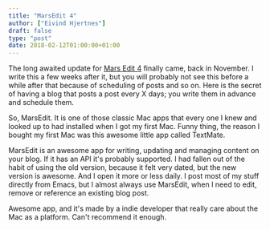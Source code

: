 ```yaml
---
title: "MarsEdit 4"
author: ["Eivind Hjertnes"]
draft: false
type: "post"
date: 2018-02-12T01:00:00+01:00
---
```


The long awaited update for
[Mars Edit 4](https://www.red-sweater.com/marsedit/) finally came,
back in November. I write this a few weeks after it, but you will
probably not see this before a while after that because of scheduling of
posts and so on. Here is the secret of having a blog that posts a post
every X days; you write them in advance and schedule them.

So, MarsEdit. It is one of those classic Mac apps that every one I knew
and looked up to had installed when I got my first Mac. Funny thing, the
reason I bought my first Mac was this awesome little app called
TextMate.

MarsEdit is an awesome app for writing, updating and managing content on
your blog. If it has an API it's probably supported. I had fallen out of
the habit of using the old version, because it felt very dated, but the
new version is awesome. And I open it more or less daily. I post most of
my stuff directly from Emacs, but I almost always use MarsEdit, when I
need to edit, remove or reference an existing blog post.

Awesome app, and it's made by a indie developer that really care about
the Mac as a platform. Can't recommend it enough.
